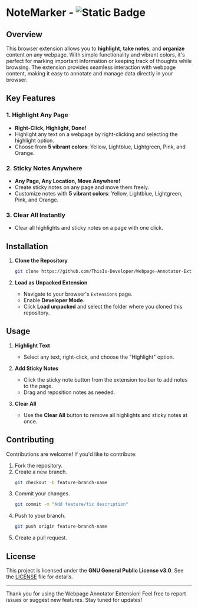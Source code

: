 # NoteMarker - ![Static Badge](https://img.shields.io/badge/release-v1.0.1-beta)

## Overview

This browser extension allows you to **highlight**, **take notes**, and **organize** content on any webpage. With simple functionality and vibrant colors, it's perfect for marking important information or keeping track of thoughts while browsing. The extension provides seamless interaction with webpage content, making it easy to annotate and manage data directly in your browser.

## Key Features

### 1. **Highlight Any Page**
- **Right-Click, Highlight, Done!**
- Highlight any text on a webpage by right-clicking and selecting the highlight option.
- Choose from **5 vibrant colors**: Yellow, Lightblue, Lightgreen, Pink, and Orange.

### 2. **Sticky Notes Anywhere**
- **Any Page, Any Location, Move Anywhere!**
- Create sticky notes on any page and move them freely.
- Customize notes with **5 vibrant colors**: Yellow, Lightblue, Lightgreen, Pink, and Orange.

### 3. **Clear All Instantly**
- Clear all highlights and sticky notes on a page with one click.

## Installation

1. **Clone the Repository**
   ```bash
   git clone https://github.com/ThisIs-Developer/Webpage-Annotator-Extension.git
   ```

2. **Load as Unpacked Extension**
   - Navigate to your browser's `Extensions` page.
   - Enable **Developer Mode**.
   - Click **Load unpacked** and select the folder where you cloned this repository.

## Usage

1. **Highlight Text**
   - Select any text, right-click, and choose the "Highlight" option.

2. **Add Sticky Notes**
   - Click the sticky note button from the extension toolbar to add notes to the page.
   - Drag and reposition notes as needed.

3. **Clear All**
   - Use the **Clear All** button to remove all highlights and sticky notes at once.

## Contributing

Contributions are welcome! If you'd like to contribute:

1. Fork the repository.
2. Create a new branch.
   ```bash
   git checkout -b feature-branch-name
   ```
3. Commit your changes.
   ```bash
   git commit -m "Add feature/fix description"
   ```
4. Push to your branch.
   ```bash
   git push origin feature-branch-name
   ```
5. Create a pull request.

## License

This project is licensed under the **GNU General Public License v3.0**. See the [LICENSE](https://github.com/ThisIs-Developer/Webpage-Annotator-Extension/blob/main/LICENSE) file for details.

---

Thank you for using the Webpage Annotator Extension! Feel free to report issues or suggest new features. Stay tuned for updates!
